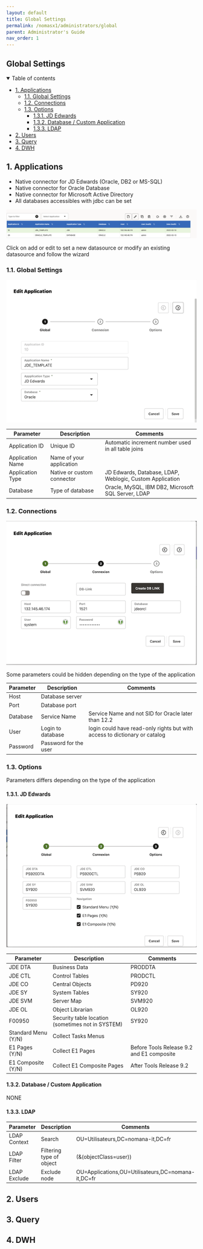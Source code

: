 ```yaml
---
layout: default
title: Global Settings
permalink: /nomasx1/administrators/global
parent: Administrator's Guide
nav_order: 1
---
```

## Global Settings <!-- omit in toc -->

<details open markdown="block">
  <summary>
    Table of contents
  </summary>

- [1. Applications](#1-applications)
  - [1.1. Global Settings](#11-global-settings)
  - [1.2. Connections](#12-connections)
  - [1.3. Options](#13-options)
    - [1.3.1. JD Edwards](#131-jd-edwards)
    - [1.3.2. Database / Custom Application](#132-database--custom-application)
    - [1.3.3. LDAP](#133-ldap)
- [2. Users](#2-users)
- [3. Query](#3-query)
- [4. DWH](#4-dwh)
</details>

## 1. Applications

* Native connector for JD Edwards (Oracle, DB2 or MS-SQL)
* Native connector for Oracle Database
* Native connector for Microsoft Active Directory
* All databases accessibles with jdbc can be set

![NOMASX-1](../../assets/nomasx1/application-0.png)

Click on add or edit to set a new datasource or modify an existing datasource and follow the wizard

### 1.1. Global Settings

![NOMASX-1](../../assets/nomasx1/application-1.png)


| Parameter        | Description                | Comments                                                 |
|------------------|----------------------------|----------------------------------------------------------|
| Application ID   | Unique ID                  | Automatic increment number used in all table joins       |
| Application Name | Name of your application   |                                                          |
| Application Type | Native or custom connector | JD Edwards, Database, LDAP, Weblogic, Custom Application |
| Database         | Type of database           | Oracle, MySQL, IBM DB2, Microsoft SQL Server, LDAP       |


### 1.2. Connections

![NOMASX-1](../../assets/nomasx1/application-2.png)

Some parameters could be hidden depending on the type of the application

| Parameter | Description           | Comments                                                                   |
|-----------|-----------------------|----------------------------------------------------------------------------|
| Host      | Database server       |                                                                            |
| Port      | Database port         |                                                                            |
| Database  | Service Name          | Service Name and not SID for Oracle later than 12.2                        |
| User      | Login to database     | login could have read-only rights but with access to dictionary or catalog |
| Password  | Password for the user |                                                                            |


### 1.3. Options

Parameters differs depending on the type of the application

#### 1.3.1. JD Edwards

![NOMASX-1](../../assets/nomasx1/application-3.png)

| Parameter           | Description                                       | Comments                                  |
|---------------------|---------------------------------------------------|-------------------------------------------|
| JDE DTA             | Business Data                                     | PRODDTA                                   |
| JDE CTL             | Control Tables                                    | PRODCTL                                   |
| JDE CO              | Central Objects                                   | PD920                                     |
| JDE SY              | System Tables                                     | SY920                                     |
| JDE SVM             | Server Map                                        | SVM920                                    |
| JDE OL              | Object Librarian                                  | OL920                                     |
| F00950              | Security table location (sometimes not in SYSTEM) | SY920                                     |
| Standard Menu (Y/N) | Collect Tasks Menus                               |                                           |
| E1 Pages (Y/N)      | Collect E1 Pages                                  | Before Tools Release 9.2 and E1 composite |
| E1 Composite (Y/N)  | Collect E1 Composite Pages                        | After Tools Release 9.2                   |

####  1.3.2. Database / Custom Application

NONE

####  1.3.3. LDAP

| Parameter    | Description              | Comments                                           |
|--------------|--------------------------|----------------------------------------------------|
| LDAP Context | Search                   | OU=Utilisateurs,DC=nomana-it,DC=fr                 |
| LDAP Filter  | Filtering type of object | (&(objectClass=user))                              |
| LDAP Exclude | Exclude node             | OU=Applications,OU=Utilisateurs,DC=nomana-it,DC=fr |

## 2. Users


## 3. Query


## 4. DWH
